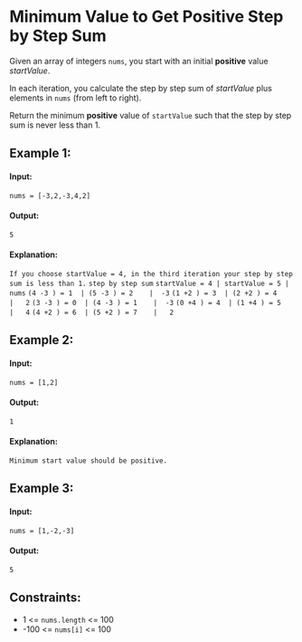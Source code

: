 # Minimum Value to Get Positive Step by Step Sum
Given an array of integers `nums`, you start with an initial **positive** value *startValue*.

In each iteration, you calculate the step by step sum of *startValue* plus elements in `nums` (from left to right).

Return the minimum **positive** value of `startValue` such that the step by step sum is never less than 1.

 

## Example 1:

#### Input: 
`nums = [-3,2,-3,4,2]`

#### Output: 
`5`

#### Explanation: 
`If you choose startValue = 4, in the third iteration your step by step sum is less than 1.`
`step by step sum`
`startValue = 4 | startValue = 5 | nums`
  `(4 -3 ) = 1  | (5 -3 ) = 2    |  -3`
  `(1 +2 ) = 3  | (2 +2 ) = 4    |   2`
  `(3 -3 ) = 0  | (4 -3 ) = 1    |  -3`
  `(0 +4 ) = 4  | (1 +4 ) = 5    |   4`
  `(4 +2 ) = 6  | (5 +2 ) = 7    |   2`
  
  
  
## Example 2:

#### Input: 
`nums = [1,2]`

#### Output: 
`1`

#### Explanation: 
`Minimum start value should be positive.`



## Example 3:

#### Input: 
`nums = [1,-2,-3]`

#### Output: 
`5`
 


## Constraints:
- 1 <= `nums.length` <= 100
- -100 <= `nums[i]` <= 100
